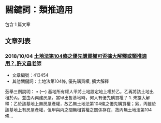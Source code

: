 # 關鍵詞：類推適用

包含 1 篇文章

## 文章列表

### 2018/10/04 [土地法第104條之優先購買權可否擴大解釋或類推適用？,許文昌老師](../../articles/413454_%E5%9C%9F%E5%9C%B0%E6%B3%95%E7%AC%AC104%E6%A2%9D%E4%B9%8B%E5%84%AA%E5%85%88%E8%B3%BC%E8%B2%B7%E6%AC%8A%E5%8F%AF%E5%90%A6%E6%93%B4%E5%A4%A7%E8%A7%A3%E9%87%8B%E6%88%96%E9%A1%9E%E6%8E%A8%E9%81%A9%E7%94%A8%EF%BC%9F%2C%E8%A8%B1%E6%96%87%E6%98%8C%E8%80%81%E5%B8%AB.md)
- 文章編號：413454
- 其他關鍵詞：土地法第104條, 優先購買權, 擴大解釋

茲舉三例說明： • (一) 基地所有權人甲將土地設定地上權於乙，乙再將該土地出租於丙，並由丙興建房屋。當甲出售基地時，何人有優先購買權？ 1. 未擴大解釋：乙於該基地上無房屋產權，故乙無土地法第104條之優先購買權；另，丙雖於該基地上有房屋產權，但甲與丙之間無租賃權之關係存在，故丙無土地法第104條...
